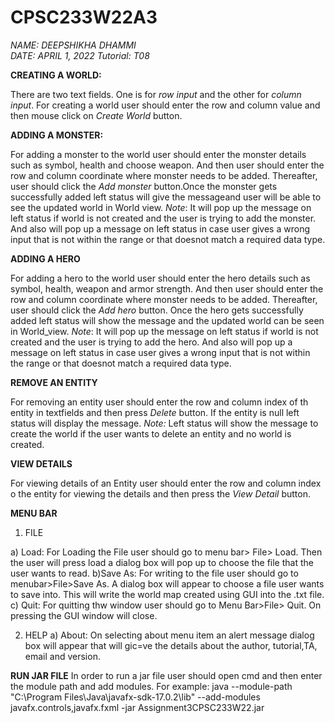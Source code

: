 # CPSC233W22A3
_NAME: DEEPSHIKHA DHAMMI   
DATE: APRIL 1, 2022
Tutorial: T08_


**CREATING A WORLD:**

There are two text fields. One is for  _row input_ and the other for _column input_. For creating a world user should enter the row and column value and then mouse click on _Create World_ button.

**ADDING A MONSTER:**

For adding a monster to the world user should enter the monster details such as symbol, health and choose weapon. And then user should enter the row and column coordinate where monster needs to be added. Thereafter, user should click the _Add monster_ button.Once the monster gets successfully added left status  will give the messageand user will be able to see the updated world in World view.
_Note_: It will pop up the message on left status if world is not created and the user is trying to add the monster. And also will pop up a message on left status in case user gives a wrong input that is not within the range or that doesnot match a required data type.

**ADDING A HERO**

For adding a hero to the world user should enter the hero details such as symbol, health, weapon and armor strength. And then user should enter the row and column coordinate where monster needs to be added. Thereafter, user should click the _Add hero_ button. Once the hero gets successfully added left status will show the message and the updated world can be seen in World_view.
_Note_: It will pop up the message on left status if world is not created and the user is trying to add the hero. And also will pop up a message on left status in case user gives a wrong input that is not within the range or that doesnot match a required data type.

**REMOVE AN ENTITY**

For removing an entity user should enter the row and column index of th entity in textfields and then press _Delete_ button. If the entity is null left status will display the message. 
_Note:_ Left status will show the message to create the world if the user wants to delete an entity and no world is created.

**VIEW DETAILS**

For viewing details of an Entity user should enter the row and column index o the entity for viewing the details and then press the _View Detail_ button.

**MENU BAR**
1. FILE

 a) Load: For Loading the File user should go to menu bar> File> Load. Then the user will press load a dialog box will pop up to choose the file that the user wants to read.
 b)Save As: For writing to the file user should go to menubar>File>Save As. A dialog box will appear to choose a file user wants to save into. This will write the world map created using GUI into the .txt file.
 c) Quit: For quitting thw window user should go to Menu Bar>File> Quit. On pressing the GUI  window will close.
 
2. HELP
  a) About: On selecting about menu item an alert message dialog box will appear that will gic=ve the details about the author, tutorial,TA, email and version.
  
**RUN JAR FILE**
In order to run a jar file user should open cmd and then enter the module path and add modules.
 For example:
java --module-path "C:\Program Files\Java\javafx-sdk-17.0.2\lib" --add-modules
javafx.controls,javafx.fxml -jar Assignment3CPSC233W22.jar
  